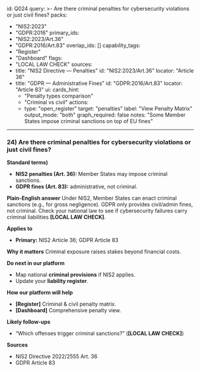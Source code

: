 id: Q024
query: >-
  Are there criminal penalties for cybersecurity violations or just civil fines?
packs:
  - "NIS2:2023"
  - "GDPR:2016"
primary_ids:
  - "NIS2:2023/Art.36"
  - "GDPR:2016/Art.83"
overlap_ids: []
capability_tags:
  - "Register"
  - "Dashboard"
flags:
  - "LOCAL LAW CHECK"
sources:
  - title: "NIS2 Directive — Penalties"
    id: "NIS2:2023/Art.36"
    locator: "Article 36"
  - title: "GDPR — Administrative Fines"
    id: "GDPR:2016/Art.83"
    locator: "Article 83"
ui:
  cards_hint:
    - "Penalty types comparison"
    - "Criminal vs civil"
  actions:
    - type: "open_register"
      target: "penalties"
      label: "View Penalty Matrix"
output_mode: "both"
graph_required: false
notes: "Some Member States impose criminal sanctions on top of EU fines"
---
### 24) Are there criminal penalties for cybersecurity violations or just civil fines?

**Standard terms)**
- **NIS2 penalties (Art. 36):** Member States may impose criminal sanctions.
- **GDPR fines (Art. 83):** administrative, not criminal.

**Plain-English answer**
Under NIS2, Member States can enact criminal sanctions (e.g., for gross negligence). GDPR only provides civil/admin fines, not criminal. Check your national law to see if cybersecurity failures carry criminal liabilities **[LOCAL LAW CHECK]**.

**Applies to**
- **Primary:** NIS2 Article 36; GDPR Article 83

**Why it matters**
Criminal exposure raises stakes beyond financial costs.

**Do next in our platform**
- Map national **criminal provisions** if NIS2 applies.
- Update your **liability register**.

**How our platform will help**
- **[Register]** Criminal & civil penalty matrix.
- **[Dashboard]** Comprehensive penalty view.

**Likely follow-ups**
- “Which offenses trigger criminal sanctions?” (**[LOCAL LAW CHECK]**)

**Sources**
- NIS2 Directive 2022/2555 Art. 36
- GDPR Article 83
